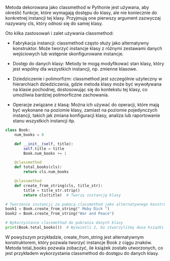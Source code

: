 Metoda dekorowana jako classmethod w Pythonie jest używana, aby określić funkcje, które wymagają dostępu do klasy, 
ale nie koniecznie do konkretnej instancji tej klasy. 
Przyjmują one pierwszy argument zazwyczaj nazywany cls, który odnosi się do samej klasy. 

Oto kilka zastosowań i zalet używania classmethod:

* Fabrykacja instancji: classmethod często służy jako alternatywny konstruktor. Może tworzyć instancje klasy z różnymi zestawami danych wejściowych lub wstępnie skonfigurowane instancje.

* Dostęp do danych klasy: Metody te mogą modyfikować stan klasy, który jest wspólny dla wszystkich instancji, np. zmienne klasowe.

* Dziedziczenie i polimorfizm: classmethod jest szczególnie użyteczny w hierarchiach dziedziczenia, gdzie metoda klasy może być wywoływana na klasie pochodnej, dostosowując się do kontekstu tej klasy, co umożliwia bardziej polimorficzne zachowania.

* Operacje związane z klasą: Można ich używać do operacji, które mają być wykonane na poziomie klasy, zamiast na poziomie pojedynczych instancji, takich jak zmiana konfiguracji klasy, analiza lub raportowanie stanu wszystkich instancji itp.


```python
class Book:
    num_books = 0

    def __init__(self, title):
        self.title = title
        Book.num_books += 1

    @classmethod
    def total_books(cls):
        return cls.num_books

    @classmethod
    def create_from_string(cls, title_str):
        title = title_str.strip()
        return cls(title)  # Tworzy instancję klasy

# Tworzenie instancji za pomocą classmethod jako alternatywnego konstruktora
book1 = Book.create_from_string(" Moby Dick ")
book2 = Book.create_from_string("War and Peace")

# Wykorzystanie classmethod do pobrania danych klasy
print(Book.total_books())  # Wyświetli 2, bo stworzyliśmy dwie książki
```

W powyższym przykładzie, create_from_string jest alternatywnym konstruktorem, który pozwala tworzyć instancje Book z ciągu znaków. 
Metoda total_books pozwala zobaczyć, ile książek zostało utworzonych, co jest przykładem wykorzystania classmethod do dostępu do danych klasy.